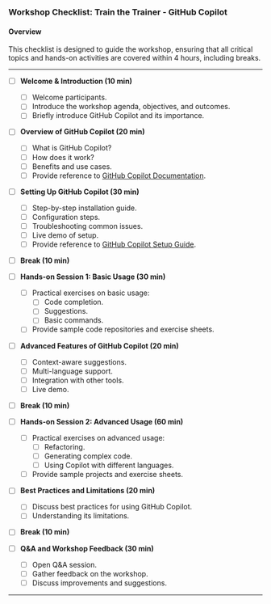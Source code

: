 ### Workshop Checklist: Train the Trainer - GitHub Copilot

#### Overview
This checklist is designed to guide the workshop, ensuring that all critical topics and hands-on activities are covered within 4 hours, including breaks.

---

- [ ] **Welcome & Introduction (10 min)**
  - [ ] Welcome participants.
  - [ ] Introduce the workshop agenda, objectives, and outcomes.
  - [ ] Briefly introduce GitHub Copilot and its importance.

- [ ] **Overview of GitHub Copilot (20 min)**
  - [ ] What is GitHub Copilot?
  - [ ] How does it work?
  - [ ] Benefits and use cases.
  - [ ] Provide reference to [GitHub Copilot Documentation](https://docs.github.com/en/copilot/overview-of-github-copilot).

- [ ] **Setting Up GitHub Copilot (30 min)**
  - [ ] Step-by-step installation guide.
  - [ ] Configuration steps.
  - [ ] Troubleshooting common issues.
  - [ ] Live demo of setup.
  - [ ] Provide reference to [GitHub Copilot Setup Guide](https://docs.github.com/en/copilot/getting-started-with-github-copilot).

- [ ] **Break (10 min)**

- [ ] **Hands-on Session 1: Basic Usage (30 min)**
  - [ ] Practical exercises on basic usage:
    - [ ] Code completion.
    - [ ] Suggestions.
    - [ ] Basic commands.
  - [ ] Provide sample code repositories and exercise sheets.

- [ ] **Advanced Features of GitHub Copilot (20 min)**
  - [ ] Context-aware suggestions.
  - [ ] Multi-language support.
  - [ ] Integration with other tools.
  - [ ] Live demo.

- [ ] **Break (10 min)**

- [ ] **Hands-on Session 2: Advanced Usage (60 min)**
  - [ ] Practical exercises on advanced usage:
    - [ ] Refactoring.
    - [ ] Generating complex code.
    - [ ] Using Copilot with different languages.
  - [ ] Provide sample projects and exercise sheets.

- [ ] **Best Practices and Limitations (20 min)**
  - [ ] Discuss best practices for using GitHub Copilot.
  - [ ] Understanding its limitations.

- [ ] **Break (10 min)**

- [ ] **Q&A and Workshop Feedback (30 min)**
  - [ ] Open Q&A session.
  - [ ] Gather feedback on the workshop.
  - [ ] Discuss improvements and suggestions.

---
